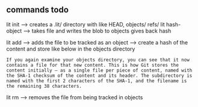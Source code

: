 ## commands todo 

lit init --> creates a .lit/ directory with like HEAD, objects/ refs/
lit hash-object --> takes file and writes the blob to objects gives back hash 



lit add <filename> --> adds the file to be tracked as an object --> create a hash of the content and store like below in the objects directory

```
If you again examine your objects directory, you can see that it now contains a file for that new content. This is how Git stores the content initially — as a single file per piece of content, named with the SHA-1 checksum of the content and its header. The subdirectory is named with the first 2 characters of the SHA-1, and the filename is the remaining 38 characters.
```

lit rm <filename> --> removes the file from being tracked in objects

